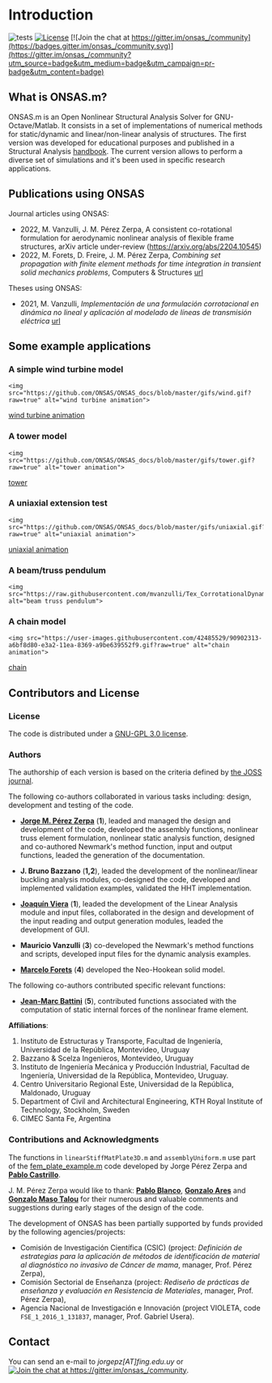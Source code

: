 
# Introduction

![tests](https://github.com/ONSAS/ONSAS.m/workflows/tests/badge.svg)
[![License](https://img.shields.io/badge/License-GPLv3-green.svg)](https://github.com/ONSAS/ONSAS.m/blob/master/COPYING.txt)
[![Join the chat at https://gitter.im/onsas_/community](https://badges.gitter.im/onsas_/community.svg)](https://gitter.im/onsas_/community?utm_source=badge&utm_medium=badge&utm_campaign=pr-badge&utm_content=badge)


## What is ONSAS.m?

ONSAS.m is an Open Nonlinear Structural Analysis Solver for GNU-Octave/Matlab. It consists in a set of implementations of numerical methods for static/dynamic and linear/non-linear analysis of structures. The first version was developed for educational purposes and published in a Structural Analysis [handbook](https://www.colibri.udelar.edu.uy/jspui/bitstream/20.500.12008/22106/1/Bazzano_P%c3%a9rezZerpa_Introducci%c3%b3n_al_An%c3%a1lisis_No_Lineal_de_Estructuras_2017.pdf). The current version allows to perform a diverse set of simulations and it's been used in specific research applications.

## Publications using ONSAS

Journal articles using ONSAS:

 * 2022, M. Vanzulli, J. M. Pérez Zerpa, A consistent co-rotational formulation for aerodynamic nonlinear analysis of flexible frame structures, arXiv article under-review (https://arxiv.org/abs/2204.10545)
 * 2022, M. Forets, D. Freire, J. M. Pérez Zerpa, *Combining set propagation with finite element methods for time integration in transient solid mechanics problems*, Computers & Structures [url](https://www.sciencedirect.com/science/article/abs/pii/S0045794921002212?dgcid=coauthor)

Theses using ONSAS:

 * 2021, M. Vanzulli, *Implementación de una formulación corrotacional en dinámica no lineal y aplicación al modelado de líneas de transmisión eléctrica* [url](https://www.colibri.udelar.edu.uy/jspui/handle/20.500.12008/28388)


## Some example applications

### A simple wind turbine model

```@raw html
<img src="https://github.com/ONSAS/ONSAS_docs/blob/master/gifs/wind.gif?raw=true" alt="wind turbine animation">
```
[wind turbine animation](https://github.com/ONSAS/ONSAS_docs/blob/master/gifs/wind.gif?raw=true)

### A tower model

```@raw html
<img src="https://github.com/ONSAS/ONSAS_docs/blob/master/gifs/tower.gif?raw=true" alt="tower animation">
```

[tower](https://github.com/ONSAS/ONSAS_docs/blob/master/gifs/tower.gif?raw=true)

### A uniaxial extension test

```@raw html
<img src="https://github.com/ONSAS/ONSAS_docs/blob/master/gifs/uniaxial.gif?raw=true" alt="uniaxial animation">
```
[uniaxial animation](https://github.com/ONSAS/ONSAS_docs/blob/master/gifs/uniaxial.gif?raw=true)

### A beam/truss pendulum

```@raw html
<img src="https://raw.githubusercontent.com/mvanzulli/Tex_CorrotationalDynamicTL_TesisMV/main/Presentacion/Videos/3.gif" alt="beam truss pendulum">
```

### A chain model

```@raw html
<img src="https://user-images.githubusercontent.com/42485529/90902313-a6bf8d80-e3a2-11ea-8369-a9be639552f9.gif?raw=true" alt="chain animation">
```
[chain](https://user-images.githubusercontent.com/42485529/90902313-a6bf8d80-e3a2-11ea-8369-a9be639552f9.gif?raw=true)


## Contributors and License

### License

The code is distributed under a [GNU-GPL 3.0 license](https://www.gnu.org/licenses/gpl-3.0.html).

### Authors

The authorship of each version is based on the criteria defined by [the JOSS journal](https://joss.readthedocs.io/en/latest/submitting.html#authorship).

The following co-authors collaborated in various tasks including: design, development and testing of the code.

* [**Jorge M. Pérez Zerpa**](https://scholar.google.com.uy/citations?user=Qb476KIAAAAJ&hl=en) (**1**), leaded and managed the design and development of the code, developed the assembly functions, nonlinear truss element formulation, nonlinear static analysis function, designed and co-authored Newmark's method function, input and output functions, leaded the generation of the documentation.

* **J. Bruno Bazzano** (**1,2**), leaded the development of the nonlinear/linear buckling analysis modules, co-designed the code, developed and implemented validation examples, validated the HHT implementation.

* [**Joaquín Viera**](https://exportcvuy.anii.org.uy/cv/?b6b1cd2fe90a9c29279eedb0d3cc4c4d) (**1**), leaded the development of the Linear Analysis module and input files, collaborated in the design and development of the input reading and output generation modules, leaded the development of GUI.

* **Mauricio Vanzulli** (**3**) co-developed the Newmark's method functions and scripts, developed input files for the dynamic analysis examples.

* [**Marcelo Forets**](https://scholar.google.fr/citations?user=XSJzDEsAAAAJ&hl=en) (**4**) developed the Neo-Hookean solid model.

The following co-authors contributed specific relevant functions:

* [**Jean-Marc Battini**](https://scholar.google.com/citations?user=7dzVcKoAAAAJ&hl=en) (**5**), contributed functions associated with the computation of static internal forces of the nonlinear frame element.


**Affiliations**:

 1. Instituto de Estructuras y Transporte, Facultad de Ingeniería, Universidad de la República, Montevideo, Uruguay
 1. Bazzano & Scelza Ingenieros, Montevideo, Uruguay
 1. Instituto de Ingeniería Mecánica y Producción Industrial, Facultad de Ingeniería, Universidad de la República, Montevideo, Uruguay.
 1. Centro Universitario Regional Este, Universidad de la República, Maldonado, Uruguay
 1. Department of Civil and Architectural Engineering, KTH Royal Institute of Technology, Stockholm, Sweden
 1. CIMEC Santa Fe, Argentina

### Contributions and Acknowledgments

The functions in `linearStiffMatPlate3D.m` and `assemblyUniform.m` use part of the
[fem_plate_example.m](https://www.fing.edu.uy/~jorgepz/files/fem_plate_example.m) code
developed by Jorge Pérez Zerpa and [**Pablo Castrillo**](https://www.fing.edu.uy/~pabloc/).

J. M. Pérez Zerpa would like to thank: [**Pablo Blanco**](https://scholar.google.com/citations?user=X0382ScAAAAJ&hl=es),
 [**Gonzalo Ares**](https://scholar.google.com/citations?user=lCeQOH0AAAAJ&hl=en) and [**Gonzalo Maso Talou**](https://unidirectory.auckland.ac.nz/profile/g-masotalou) for their numerous and valuable comments and suggestions during early stages of the design of the code.

The development of ONSAS has been partially supported by funds provided by the following agencies/projects:
 - Comisión de Investigación Científica (CSIC) (project: *Definición de estrategias para la aplicación de métodos de identificación de material al diagnóstico no invasivo de Cáncer de mama*, manager, Prof. Pérez Zerpa),
 - Comisión Sectorial de Enseñanza (project: *Rediseño de prácticas de enseñanza y evaluación en Resistencia de Materiales*, manager, Prof. Pérez Zerpa),
 - Agencia Nacional de Investigación e Innovación (project VIOLETA, code `FSE_1_2016_1_131837`, manager, Prof. Gabriel Usera).


## Contact

You can send an e-mail to _jorgepz[AT]fing.edu.uy_ or <a href="https://gitter.im/onsas_/community?utm_source=badge&utm_medium=badge&utm_campaign=pr-badge&utm_content=badge"><img src="https://badges.gitter.im/onsas_/community.svg" alt="Join the chat at https://gitter.im/onsas_/community" /></a>.
